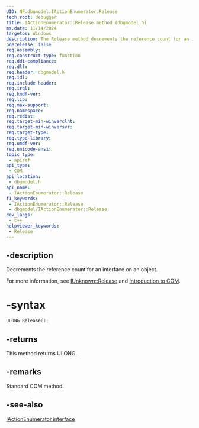 ```yaml
---
UID: NF:dbgmodel.IActionEnumerator.Release
tech.root: debugger
title: IActionEnumerator::Release method (dbgmodel.h)
ms.date: 11/14/2024
targetos: Windows
description: The Release method decrements the reference count for an interface on an object. This method belongs to the IActionEnumerator interface.
prerelease: false
req.assembly: 
req.construct-type: function
req.ddi-compliance: 
req.dll: 
req.header: dbgmodel.h
req.idl: 
req.include-header: 
req.irql: 
req.kmdf-ver: 
req.lib: 
req.max-support: 
req.namespace: 
req.redist: 
req.target-min-winverclnt: 
req.target-min-winversvr: 
req.target-type: 
req.type-library: 
req.umdf-ver: 
req.unicode-ansi: 
topic_type:
 - apiref
api_type:
 - COM
api_location:
 - dbgmodel.h
api_name:
 - IActionEnumerator::Release
f1_keywords:
 - IActionEnumerator::Release
 - dbgmodel/IActionEnumerator::Release
dev_langs:
 - c++
helpviewer_keywords:
 - Release
---
```


## -description

Decrements the reference count for an interface on an object. 

For more information, see [IUnknown::Release](/windows/win32/api/unknwn/nf-unknwn-iunknown-release) and [Introduction to COM](/cpp/atl/introduction-to-com).

# -syntax

```cpp
ULONG Release();
```

## -returns

This method returns ULONG.

## -remarks

Standard COM method.

## -see-also

[IActionEnumerator interface](nn-dbgmodel-iactionenumerator.md)